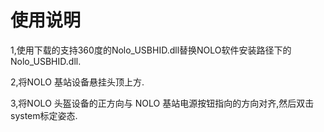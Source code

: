 # 使用说明  
1,使用下载的支持360度的Nolo_USBHID.dll替换NOLO软件安装路径下的Nolo_USBHID.dll.  
<!--<div><img width=400 heigh=200 src="https://github.com/NOLOVR/NOLO-Others/blob/master/Windows-SDK-Others/picture/2.jpg"/></div>-->
2,将NOLO 基站设备悬挂头顶上方.  
<!--<div><img width=400 heigh=200 src="https://github.com/NOLOVR/NOLO-Others/blob/master/Windows-SDK-Others/picture/2.jpg"/></div>-->
3,将NOLO 头盔设备的正方向与 NOLO 基站电源按钮指向的方向对齐,然后双击system标定姿态.
<!--<div><img width=400 heigh=200 src="https://github.com/NOLOVR/NOLO-Others/blob/master/Windows-SDK-Others/picture/2.jpg"/></div>-->
#